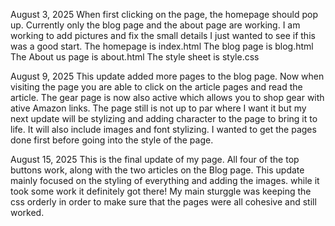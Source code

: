 August 3, 2025
When first clicking on the page, the homepage should
pop up. Currently only the blog page and the about
page are working. I am working to add pictures and 
fix the small details I just wanted to see if this
was a good start.
The homepage is index.html
The blog page is blog.html
The About us page is about.html
The style sheet is style.css

August 9, 2025
This update added more pages to the blog page. Now
when visiting the page you are able to click on the
article pages and read the article. The gear page is 
now also active which allows you to shop gear with
ative Amazon links. The page still is not up to par
where I want it but my next update will be stylizing
and adding character to the page to bring it to life.
It will also include images and font stylizing. I
wanted to get the pages done first before going into
the style of the page.

August 15, 2025
This is the final update of my page. All four of the 
top buttons work, along with the two articles on the 
Blog page. This update mainly focused on the styling
of everything and adding the images. while it took
some work it definitely got there! My main sturggle 
was keeping the css orderly in order to make sure that
the pages were all cohesive and still worked.
